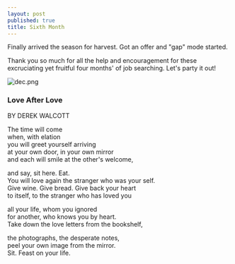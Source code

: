 ```yaml
---
layout: post
published: true
title: Sixth Month
---
```

Finally arrived the season for harvest. Got an offer and "gap" mode started.

Thank you so much for all the help and encouragement for these excruciating yet fruitful four months' of job searching. Let's party it out!


![dec.png]({{site.baseurl}}/img/dec.png)


### Love After Love
BY DEREK WALCOTT

The time will come   
when, with elation   
you will greet yourself arriving   
at your own door, in your own mirror   
and each will smile at the other's welcome,   

and say, sit here. Eat.  
You will love again the stranger who was your self.  
Give wine. Give bread. Give back your heart   
to itself, to the stranger who has loved you   

all your life, whom you ignored   
for another, who knows you by heart.   
Take down the love letters from the bookshelf,   

the photographs, the desperate notes,   
peel your own image from the mirror.   
Sit. Feast on your life.   


